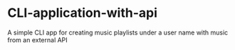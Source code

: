 # CLI-application-with-api
A simple CLI app for creating music playlists under a user name with music from an external API
